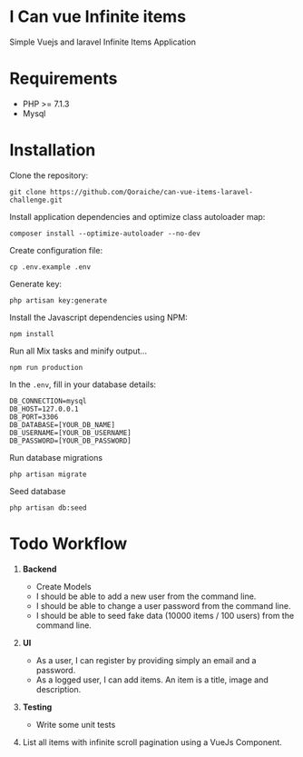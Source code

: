 # I Can vue Infinite items

Simple Vuejs and laravel Infinite Items Application

# Requirements 

* PHP >= 7.1.3
* Mysql

# Installation

Clone the repository:

    git clone https://github.com/Qoraiche/can-vue-items-laravel-challenge.git

Install application dependencies and optimize class autoloader map:

    composer install --optimize-autoloader --no-dev

Create configuration file:

    cp .env.example .env
    
Generate key:

    php artisan key:generate

Install the Javascript dependencies using NPM:

    npm install

Run all Mix tasks and minify output...

    npm run production


In the `.env`, fill in your database details:

    DB_CONNECTION=mysql
    DB_HOST=127.0.0.1
    DB_PORT=3306
    DB_DATABASE=[YOUR_DB_NAME]
    DB_USERNAME=[YOUR_DB_USERNAME]
    DB_PASSWORD=[YOUR_DB_PASSWORD]
    
Run database migrations

    php artisan migrate

Seed database

    php artisan db:seed


# Todo Workflow

1. **Backend**

   * Create Models
   * I should be able to add a new user from the command line.
   * I should be able to change a user password from the command line.
   * I should be able to seed fake data (10000 items / 100 users) from the command line.
   
3. **UI**

   * As a user, I can register by providing simply an email and a password.
   * As a logged user, I can add items. An item is a title, image and description.

4. **Testing**

   * Write some unit tests
   
5. List all items with infinite scroll pagination using a VueJs Component.